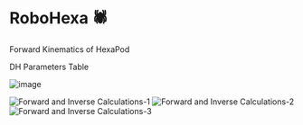 # RoboHexa 🕷️

Forward Kinematics of HexaPod

DH Parameters Table

![image](https://github.com/Muhyildiz/RoboHexa/assets/96660754/2c80cb24-5b53-441b-9b3e-0e4bd57545e2)

![Forward and Inverse Calculations-1](https://github.com/Muhyildiz/RoboHexa/assets/96660754/453e4927-c92b-4e3d-827c-71e6a0db72c9)
![Forward and Inverse Calculations-2](https://github.com/Muhyildiz/RoboHexa/assets/96660754/d53e607b-03ce-4348-bb15-006dd947e0b2)
![Forward and Inverse Calculations-3](https://github.com/Muhyildiz/RoboHexa/assets/96660754/ad4145d5-f411-4180-b450-038dd61a3337)


